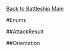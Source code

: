 [Back to Battleship Main](README.md#attackresult-and-orientation)

#Enums

##AttackResult

##Orientation
